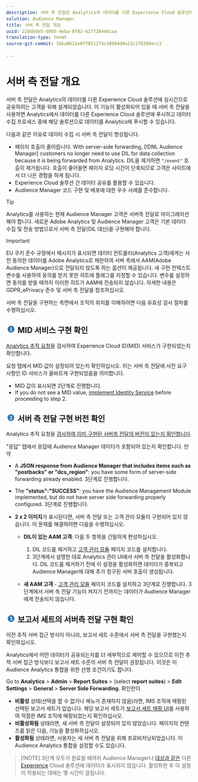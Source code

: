```yaml
---
description: 서버 측 전달은 Analytics의 데이터를 다른 Experience Cloud 솔루션에 실시간으로 공유하려는 고객을 위해 설계되었습니다. 이 기능이 활성화되어 있을 때 서버 측 전달을 사용하면 Analytics에서 데이터를 다른 Experience Cloud 솔루션에 푸시하고 데이터 수집 프로세스 중에 해당 솔루션으로 데이터를 Analytics에 푸시할 수 있습니다.
solution: Audience Manager
title: 서버 측 전달 개요
uuid: 22ddbde5-6805-4eba-8f82-62772644dcaa
translation-type: tm+mt
source-git-commit: 16ba0b12e0f70112f4c10804d0a13c278388ecc2

---
```



# 서버 측 전달 개요

서버 측 전달은 Analytics의 데이터를 다른 Experience Cloud 솔루션에 실시간으로 공유하려는 고객을 위해 설계되었습니다. 이 기능이 활성화되어 있을 때 서버 측 전달을 사용하면 Analytics에서 데이터를 다른 Experience Cloud 솔루션에 푸시하고 데이터 수집 프로세스 중에 해당 솔루션으로 데이터를 Analytics에 푸시할 수 있습니다.

다음과 같은 이유로 데이터 수집 시 서버 측 전달이 향상됩니다.

* 페이지 호출이 줄어듭니다. With server-side forwarding, [!DNL Audience Manager] customers no longer need to use DIL for data collection because it is being forwarded from Analytics. DIL을 제거하면 `"/event"` 호출이 제거됩니다. 호출이 줄어들면 페이지 로딩 시간이 단축되므로 고객은 사이트에서 더 나은 경험을 하게 됩니다.
* Experience Cloud 솔루션 간 데이터 공유를 활용할 수 있습니다.
* Audience Manager 코드 구현 및 배포에 대한 우수 사례를 준수합니다.

>[!TIP]
>
>Analytics를 사용하는 현재 Audience Manager 고객은 서버측 전달로 마이그레이션해야 합니다. 새로운 Adobe Analytics 및 Audience Manager 고객은 기본 데이터 수집 및 전송 방법으로서 서버 측 전달(DIL 대신)을 구현해야 합니다.

>[!IMPORTANT]
>EU 쿠키 준수 규정에서 메시지가 표시되면 데이터 컨트롤러(Analytics 고객)에게는 사전 동의한 데이터를 Adobe Analytics로 제한하여 서버 측에서 AAM(Adobe Audience Manager)으로 전달되지 않도록 하는 옵션이 제공됩니다. 새 구현 컨텍스트 변수를 사용하여 동의를 받지 못한 히트에 플래그를 지정할 수 있습니다. 변수를 설정하면 동의를 받을 때까지 이러한 히트가 AAM에 전송되지 않습니다. 자세한 내용은 GDPR_ePrivacy 준수 및 서버 측 전달을 참조하십시오.

서버 측 전달을 구현하는 측면에서 조직의 위치를 이해하려면 다음 유효성 검사 절차를 수행하십시오.

## ![step1_icon.png 이미지](assets/step1_icon.png) MID 서비스 구현 확인

[Analytics 추적 요청](https://marketing.adobe.com/resources/help/en_US/mcvid/mcvid-test-verify.html)을 검사하여 Experience Cloud ID(MID) 서비스가 구현되었는지 확인합니다.

요청 탭에서 MID 값이 설정되어 있는지 확인하십시오. 이는 서버 측 전달에 사전 요구 사항인 ID 서비스가 올바르게 구현되었음을 의미합니다.

* MID 값이 표시되면 2단계로 진행합니다.
* If you do not see a MID value, [implement Identity Service](https://marketing.adobe.com/resources/help/en_US/mcvid/mcvid-implementation-guides.html) before proceeding to step 2.

## ![step2_icon.png 이미지](assets/step2_icon.png) 서버 측 전달 구현 버전 확인

Analytics 추적 요청을 [검사하여 이미 구현된 서버측 전달의 버전이 있는지 확인합니다](/help/admin/admin/c-server-side-forwarding/ssf-verify.md).

"응답" 탭에서 응답에 Audience Manager 데이터가 포함되어 있는지 확인합니다. 만약

* A **JSON response from Audience Manager that includes items such as "postbacks" or "dcs_region"**: you have some form of server-side forwarding already enabled. 3단계로 진행합니다.
* The **"status":"SUCCESS"**: you have the Audience Management Module implemented, but do not have server side forwarding properly configured. 3단계로 진행합니다.
* **2 x 2 이미지**&#x200B;가 표시된다면, 서버 측 전달 또는 고객 관리 모듈이 구현되어 있지 않습니다. 이 문제를 해결하려면 다음을 수행하십시오.

   * **DIL이 있는 AAM 고객**: 다음 두 항목을 긴밀하게 편성하십시오.

      1. DIL 코드를 제거하고 [고객 관리 모듈](https://marketing.adobe.com/resources/help/en_US/aam/c_profiles_audiences.html) 페이지 코드를 설치합니다.
      1. 3단계에서 설명한 대로 Analytics 관리 UI에서 서버 측 전달을 활성화합니다. DIL 코드를 제거하기 전에 이 설정을 활성화하면 데이터가 중복되고 Audience Manager에 대해 추가 청구된 서버 호출이 생성됩니다.
   * **새 AAM 고객** - [고객 관리 모듈](https://marketing.adobe.com/resources/help/en_US/aam/c_profiles_audiences.html) 페이지 코드를 설치하고 3단계로 진행합니다. 3단계에서 서버 측 전달 기능이 켜지기 전까지는 데이터가 Audience Manager에게 전송되지 않습니다.


## ![step3_icon.png 이미지](assets/step3_icon.png) 보고서 세트의 서버측 전달 구현 확인

이전 추적 서버 접근 방식이 아니라, 보고서 세트 수준에서 서버 측 전달을 구현했는지 확인하십시오.

Analytics에서 어떤 데이터가 공유되는지를 더 세부적으로 제어할 수 있으므로 이전 추적 서버 접근 방식보다 보고서 세트 수준의 서버 측 전달이 권장됩니다. 이것은 이 Audience Analytics 통합을 위한 선행 조건이기도 합니다.

Go to **Analytics** &gt; **Admin** &gt; **Report Suites** &gt; (select **report suites**) &gt; **Edit Settings** &gt; **General** &gt; **Server Side Forwarding**. 확인란이

* **비활성** 상태(선택을 할 수 없거나 메뉴가 존재하지 않음)라면, IMS 조직에 매핑된 선택된 보고서 세트가 없습니다. 해당 보고서 세트가 [보고서 세트 매핑 UI](https://marketing.adobe.com/resources/help/en_US/mcloud/report-suite-mapping.html)를 사용하여 적절한 IMS 조직에 매핑되었는지 확인하십시오.
* **비활성화됨** 상태라면, 새 서버 측 전달이 설정되어 있지 않았습니다. 페이지의 컨텐츠를 읽은 다음, 기능을 활성화하십시오.
* **활성화됨** 상태라면, 사용자는 새 서버 측 전달을 위해 프로비저닝되었습니다. 이 Audience Analytics 통합을 설정할 수도 있습니다.

<!-- Meike, check Report Suite Mapping UI link above -->

> [!NOTE] 3단계 모두가 완료될 때까지 Audience Manager나 [대상과 같은](https://marketing.adobe.com/resources/help/en_US/aam/c_aam_home.html) 다른 [Experience](https://marketing.adobe.com/resources/help/en_US/mcloud/audience_library.html) Cloud 솔루션에 데이터가 표시되지 않습니다. 활성화한 후 이 설정이 적용되는 데에는 몇 시간이 걸립니다.

